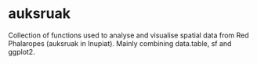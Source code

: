 # auksruak
Collection of functions used to analyse and visualise spatial data from Red Phalaropes (auksruak in Inupiat). Mainly combining data.table, sf and ggplot2.
